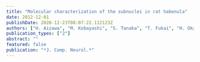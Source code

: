 ```yaml
---
title: "Molecular characterization of the subnuclei in rat habenula"
date: 2012-12-01
publishDate: 2020-12-23T08:07:22.112123Z
authors: ["H. Aizawa", "M. Kobayashi", "S. Tanaka", "T. Fukai", "H. Okamoto"]
publication_types: ["2"]
abstract: ""
featured: false
publication: "*J. Comp. Neurol.*"
---
```


